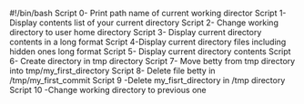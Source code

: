 #!/bin/bash
Script 0- Print path name of current working director
Script 1- Display contents list of your current directory
Script 2- Change working directory to user home directory
Script 3- Display current directory contents in a long format
Script 4-Display current directory files including hidden ones long format
Script 5- Display current directory contents
Script 6- Create directory in tmp directory
Script 7- Move betty from tmp directory into tmp/my_first_directory
Script 8- Delete file betty in /tmp/my_first_commit
Script 9 -Delete my_fisrt_directory in /tmp directory
Script 10 -Change working directory to previous one
